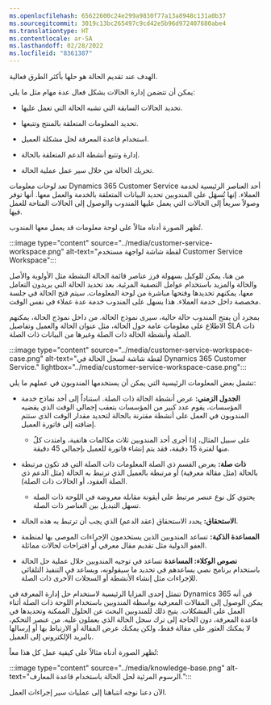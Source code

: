 ```yaml
---
ms.openlocfilehash: 65622600c24e299a9830f77a13a8948c131a0b37
ms.sourcegitcommit: 3019c13bc265497c9cd42e5b96d972407680abe4
ms.translationtype: HT
ms.contentlocale: ar-SA
ms.lasthandoff: 02/28/2022
ms.locfileid: "8361387"
---
```

الهدف عند تقديم الحالة هو حلها بأكثر الطرق فعالية. 

يمكن أن تتضمن إدارة الحالات بشكل فعال عدة مهام مثل ما يلي: 

- تحديد الحالات السابقة التي تشبه الحالة التي تعمل عليها. 

- تحديد المعلومات المتعلقة بالمنتج وتتبعها. 

- استخدام قاعدة المعرفة لحل مشكلة العميل. 

- إدارة وتتبع أنشطة الدعم المتعلقة بالحالة. 

- تحريك الحالة من خلال سير عمل عملية الحالة. 

 

تعد لوحات معلومات Dynamics 365 Customer Service أحد العناصر الرئيسية لخدمة العملاء. إنها تُسهَل على المندوبين تحديد البيانات المتعلقة بالخدمة والعمل معها. أنها توفر وصولاً سريعاً إلى الحالات التي يعمل عليها المندوب والوصول إلى الحالات المتاحة للعمل فيها. 

تُظهر الصورة أدناه مثالاً على لوحة معلومات قد يعمل معها المندوب.

:::image type="content" source="../media/customer-service-workspace.png" alt-text="لقطة شاشة لواجهة مستخدم Customer Service Workspace":::

من هنا، يمكن للوكيل بسهولة فرز عناصر قائمة الحالة النشطة مثل الأولوية والأصل والحالة والمزيد باستخدام عوامل التصفية المرئية. بعد تحديد الحالة التي يريدون التعامل معها، يمكنهم تحديدها وفتحها مباشرة من لوحة المعلومات. سيتم فتح الحالة في جلسة مخصصة داخل خدمة العملاء. هذا يسهل على المندوب خدمة عدة عملاء في نفس الوقت. 

بمجرد أن يفتح المندوب حالة حالية، سيرى نموذج الحالة. من داخل نموذج الحالة، يمكنهم الاطلاع على معلومات عامة حول الحالة، مثل عنوان الحالة والعميل وتفاصيل SLA ذات الصلة وأنشطة الحالة ذات الصلة وغيرها من البيانات ذات الصلة. 

:::image type="content" source="../media/customer-service-workspace-case.png" alt-text="لقطة شاشة لسجل الحالة في Dynamics 365 Customer Service." lightbox="../media/customer-service-workspace-case.png":::

تشمل بعض المعلومات الرئيسية التي يمكن أن يستخدمها المندوبون في عملهم ما يلي: 

- **الجدول الزمني:** عرض أنشطة الحالة ذات الصلة. استناداً إلى أحد نماذج خدمة المؤسسات، يقوم عدد كبير من المؤسسات بتعقب إجمالي الوقت الذي يقضيه المندوبون في العمل على أنشطة مقترنة بالحالة لتحديد مقدار الوقت الذي ستتم إضافته إلى فاتورة العميل. 

    - على سبيل المثال، إذا أجرى أحد المندوبين ثلاث مكالمات هاتفية، وامتدت كلٌ منها لفترة 15 دقيقة، فقد يتم إنشاء فاتورة للعميل بإجمالي 45 دقيقة. 

- **ذات صلة:** يعرض القسم ذي الصلة المعلومات ذات الصلة التي قد تكون مرتبطة بالحالة (مثل مقالة معرفية) أو مرتبطة بالعميل الذي ترتبط به الحالة (مثل الدعم ذي الصلة العقود، أو الحالات ذات الصلة). 

    - يحتوي كل نوع عنصر مرتبط على أيقونة مقابلة معروضة في اللوحة ذات الصلة تسهل التبديل بين العناصر ذات الصلة. 

- **الاستحقاق:** يحدد الاستحقاق (عقد الدعم) الذي يجب أن ترتبط به هذه الحالة. 

- **المساعدة الذكية:** تساعد المندوبين الذين يستخدمون الإجراءات الموصى بها لمنظمة العفو الدولية مثل تقديم مقال معرفي أو اقتراحات لحالات مماثلة.

- **نصوص الوكلاء: المساعدة** تساعد في توجيه المندوبين خلال عملية حل الحالة باستخدام برنامج نصي يساعدهم في تحديد ما سيقولونه، ويساعد في التنفيذ التلقائي للإجراءات مثل إنشاء الأنشطة أو السجلات الأخرى ذات الصلة. 

 

تتمثل إحدى المزايا الرئيسية لاستخدام حل إدارة المعرفة في Dynamics 365 في أنه يمكن الوصول إلى المقالات المعرفية بواسطة المندوبين باستخدام اللوحة ذات الصلة أثناء العمل على المشكلات. يتيح ذلك للمندوبين البحث عن الحلول الممكنة وتحديدها في قاعدة المعرفة، دون الحاجة إلى ترك سجل الحالة الذي يعملون عليه. من عنصر التحكم، لا يمكنك العثور على مقالة فقط، ولكن يمكنك عرض المقالة أو الارتباط بها أو إرسالها بالبريد الإلكتروني إلى العميل.

تُظهر الصورة أدناه مثالاً على كيفية عمل كل هذا معاً:

:::image type="content" source="../media/knowledge-base.png" alt-text="الرسوم المرئية لحل الحالة باستخدام قاعدة المعارف.":::

الآن دعنا نوجه انتباهنا إلى عمليات سير إجراءات العمل.